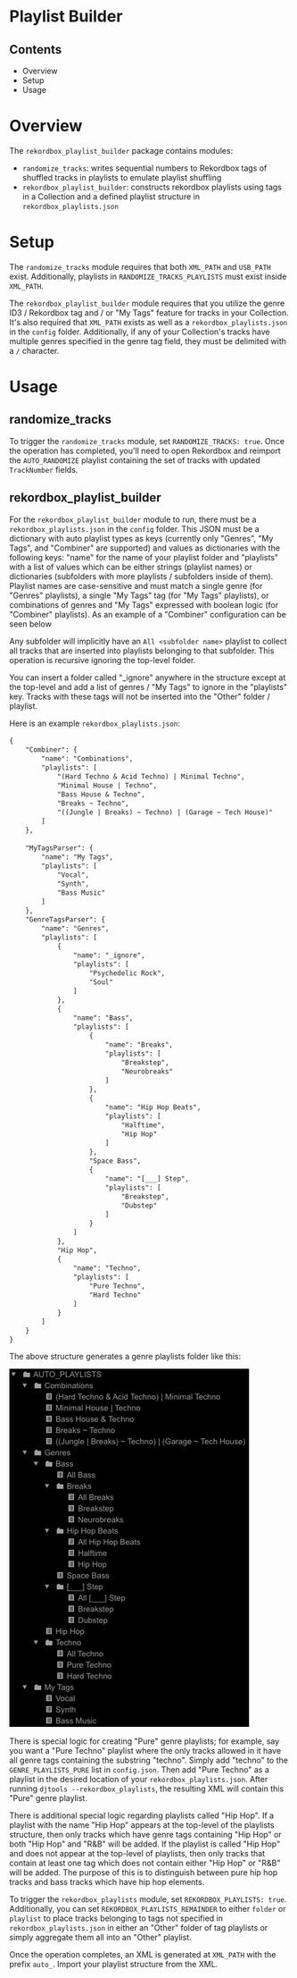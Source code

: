 # Playlist Builder

## Contents
* Overview
* Setup
* Usage

# Overview
The `rekordbox_playlist_builder` package contains modules:
* `randomize_tracks`: writes sequential numbers to Rekordbox tags of shuffled tracks in playlists to emulate playlist shuffling
* `rekordbox_playlist_builder`: constructs rekordbox playlists using tags in a Collection and a defined playlist structure in `rekordbox_playlists.json`

# Setup
The `randomize_tracks` module requires that both `XML_PATH` and `USB_PATH` exist. Additionally, playlists in `RANDOMIZE_TRACKS_PLAYLISTS` must exist inside `XML_PATH`.

The `rekordbox_playlist_builder` module requires that you utilize the genre ID3 / Rekordbox tag and / or "My Tags" feature for tracks in your Collection. It's also required that `XML_PATH` exists as well as a `rekordbox_playlists.json` in the `config` folder. Additionally, if any of your Collection's tracks have multiple genres specified in the genre tag field, they must be delimited with a `/` character.

# Usage

## randomize_tracks
To trigger the `randomize_tracks` module, set `RANDOMIZE_TRACKS: true`. Once the operation has completed, you'll need to open Rekordbox and reimport the `AUTO_RANDOMIZE` playlist containing the set of tracks with updated `TrackNumber` fields.

## rekordbox_playlist_builder 
For the `rekordbox_playlist_builder` module to run, there must be a `rekordbox_playlists.json` in the `config` folder. This JSON must be a dictionary with auto playlist types as keys (currently only "Genres", "My Tags", and "Combiner" are supported) and values as dictionaries with the following keys: "name" for the name of your playlist folder and "playlists" with a list of values which can be either strings (playlist names) or dictionaries (subfolders with more playlists / subfolders inside of them). Playlist names are case-sensitive and must match a single genre (for "Genres" playlists), a single "My Tags" tag (for "My Tags" playlists), or combinations of genres and "My Tags" expressed with boolean logic (for "Combiner" playlists). As an example of a "Combiner" configuration can be seen below

Any subfolder will implicitly have an `All <subfolder name>` playlist to collect all tracks that are inserted into playlists belonging to that subfolder. This operation is recursive ignoring the top-level folder.

You can insert a folder called "_ignore" anywhere in the structure except at the top-level and add a list of genres / "My Tags" to ignore in the "playlists" key. Tracks with these tags will not be inserted into the "Other" folder / playlist.

Here is an example `rekordbox_playlists.json`:
```
{
    "Combiner": {
        "name": "Combinations",
        "playlists": [
            "(Hard Techno & Acid Techno) | Minimal Techno",
            "Minimal House | Techno",
            "Bass House & Techno",
            "Breaks ~ Techno",
            "((Jungle | Breaks) ~ Techno) | (Garage ~ Tech House)"
        ]
    },

    "MyTagsParser": {
        "name": "My Tags",
        "playlists": [
            "Vocal",
            "Synth",
            "Bass Music"
        ]
    },
    "GenreTagsParser": {
        "name": "Genres",
        "playlists": [
            {
                "name": "_ignore",
                "playlists": [
                    "Psychedelic Rock",
                    "Soul"
                ]
            },
            {
                "name": "Bass",
                "playlists": [
                    {
                        "name": "Breaks",
                        "playlists": [
                            "Breakstep",
                            "Neurobreaks"
                        ]
                    },
                    {
                        "name": "Hip Hop Beats",
                        "playlists": [
                            "Halftime",
                            "Hip Hop"
                        ]
                    },
                    "Space Bass",
                    {
                        "name": "[___] Step",
                        "playlists": [
                            "Breakstep",
                            "Dubstep"
                        ]
                    }
                ]
            },
            "Hip Hop",
            {
                "name": "Techno",
                "playlists": [
                    "Pure Techno",
                    "Hard Techno"
                ]
            }
        ]
    }
}
```
The above structure generates a genre playlists folder like this:

![alt text](https://raw.githubusercontent.com/a-rich/DJ-Tools/main/images/Pioneer_Auto_Playlist.png "Automatic Genre Playlist")

There is special logic for creating "Pure" genre playlists; for example, say you want a "Pure Techno" playlist where the only tracks allowed in it have all genre tags containing the substring "techno". Simply add "techno" to the `GENRE_PLAYLISTS_PURE` list in `config.json`. Then add "Pure Techno" as a playlist in the desired location of your `rekordbox_playlists.json`. After running `djtools --rekordbox_playlists`, the resulting XML will contain this "Pure" genre playlist.

There is additional special logic regarding playlists called "Hip Hop". If a playlist with the name "Hip Hop" appears at the top-level of the playlists structure, then only tracks which have genre tags containing "Hip Hop" or both "Hip Hop" and "R&B" will be added. If the playlist is called "Hip Hop" and does not appear at the top-level of playlists, then only tracks that contain at least one tag which does not contain either "Hip Hop" or "R&B" will be added. The purpose of this is to distinguish between pure hip hop tracks and bass tracks which have hip hop elements.

To trigger the `rekordbox_playlists` module, set `REKORDBOX_PLAYLISTS: true`. Additionally, you can set `REKORDBOX_PLAYLISTS_REMAINDER` to either `folder` or `playlist` to place tracks belonging to tags not specified in `rekordbox_playlists.json` in either an "Other" folder of tag playlists or simply aggregate them all into an "Other" playlist.

Once the operation completes, an XML is generated at `XML_PATH` with the prefix `auto_`. Import your playlist structure from the XML.
